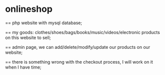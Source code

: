 onlineshop
==========

==
php website with mysql database;

==
my goods: clothes/shoes/bags/books/music/videos/electronic products on this website to sell;

==
admin page, we can add/delete/modify/update our products on our website;

==
there is something wrong with the checkout process, I will work on it when I have time;


